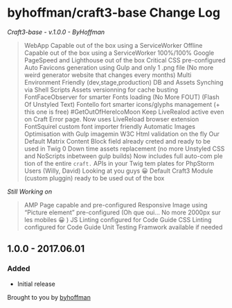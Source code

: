 # byhoffman/craft3-base Change Log

*Craft3-base - v.1.0.0 - ByHoffman*
  > WebApp Capable out of the box using a ServiceWorker
  > Offline Capable out of the box using a ServiceWorker
  > 100%/100% Google PageSpeed and Lighthouse out of the box
  > Critical CSS pre-configured
  > Auto Favicons generation using Gulp and only 1 .png file (No more weird generator website that changes every months)
  > Multi Environment Friendly (dev,stage,production)
  > DB and Assets Synching via Shell Scripts
  > Assets versionning for cache busting
  > FontFaceObserver for smarter Fonts loading (No More FOUT) (Flash Of Unstyled Text)
  > Fontello fort smarter icons/glyphs management (+ this one is free) #GetOutOfHereIcoMoon
  > Keep LiveRealod active even on Craft Error page. Now uses LiveReload browser extension
  > FontSquirel custom font importer friendly
  > Automatic Images Optimisation with Gulp imagemin
  > W3C Html validation on the fly
  > Our Default Matrix Content Block field already creted and ready to be used in Twig
  > 0 Down time assets replacement (no more Unstyled CSS and NoScripts inbetween gulp builds)
  > Now includes full auto-com ple tion of the entire `craft.` APIs in your Twig tem plates for PhpStorm Users (Willy, David) Looking at you guys 😀
  > Default Craft3 Module (custom pluggin) ready to be used out of the box

*Still Working on*
  > AMP Page capable and pre-configured
  > Responsive Image using “Picture element” pre-configured (Oh que oui... No more 2000px sur les mobiles 😀 )
  > JS Linting configured for Code Guide
  > CSS Linting configured for Code Guide
  > Unit Testing Framwork available if needed

## 1.0.0 - 2017.06.01
### Added
* Initial release

Brought to you by [byhoffman](https://byhoffman.com/)
